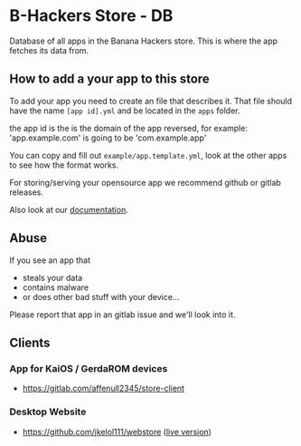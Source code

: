 # B-Hackers Store - DB

Database of all apps in the Banana Hackers store. This is where the app fetches its data from.



## How to add a your app to this store

To add your app you need to create an file that describes it.
That file should have the name `[app id].yml` and be located in the `apps` folder.

the app id is the is the domain of the app reversed, for example:
'app.example.com' is going to be 'com.example.app' 

You can copy and fill out `example/app.template.yml`,
look at the other apps to see how the format works.

For storing/serving your opensource app we recommend github or gitlab releases.

Also look at our [documentation](./DOCUMENTATION.md).

## Abuse

If you see an app that
- steals your data
- contains malware
- or does other bad stuff with your device...

Please report that app in an gitlab issue and we'll look into it.

## Clients

### App for KaiOS / GerdaROM devices
- https://gitlab.com/affenull2345/store-client

### Desktop Website
- https://github.com/jkelol111/webstore ([live version](https://jkelol111.github.io/webstore/))
